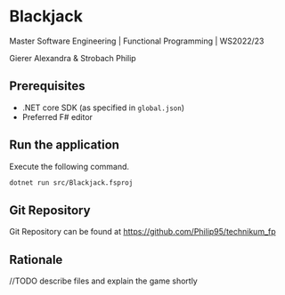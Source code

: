 # Blackjack

Master Software Engineering | Functional Programming | WS2022/23

Gierer Alexandra & Strobach Philip

## Prerequisites

- .NET core SDK (as specified in `global.json`)
- Preferred F# editor

## Run the application

Execute the following command.

```bash
dotnet run src/Blackjack.fsproj
```

## Git Repository

Git Repository can be found at https://github.com/Philip95/technikum_fp

## Rationale

//TODO describe files and explain the game shortly
